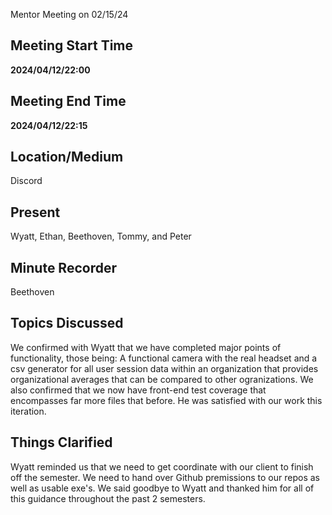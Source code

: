  Mentor Meeting on 02/15/24
## Meeting Start Time
**2024/04/12/22:00**
## Meeting End Time
**2024/04/12/22:15**
## Location/Medium
Discord
## Present
Wyatt, Ethan, Beethoven, Tommy, and Peter
## Minute Recorder
Beethoven 
## Topics Discussed
We confirmed with Wyatt that we have completed major points of functionality, those being: A functional camera with the real headset and a csv generator for all user session data within an organization that provides organizational averages that can be compared to other ogranizations. We also confirmed that we now have front-end test coverage that encompasses far more files that before. He was satisfied with our work this iteration. 
## Things Clarified
Wyatt reminded us that we need to get coordinate with our client to finish off the semester. We need to hand over Github premissions to our repos as well as usable exe's. We said goodbye to Wyatt and thanked him for all of this guidance throughout the past 2 semesters. 
